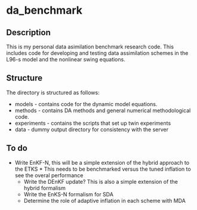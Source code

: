# da_benchmark

## Description
This is my personal data asimilation benchmark research code.  This includes code for developing and testing data assimilation schemes in the L96-s model and the nonlinear swing equations.

## Structure
The directory is structured as follows:
  * models - contains code for the dynamic model equations.
  * methods - contains DA methods and general numerical methodological code. 
  * experiments - contains the scripts that set up twin experiments
  * data - dummy output directory for consistency with the server

## To do
  * Write EnKF-N, this will be a simple extension of the hybrid approach to the ETKS
		* This needs to be benchmarked versus the tuned inflation to see the overal performance
	* Write the DEnKF update? This is also a simple extension of the hybrid formalism
	* Write the EnKS-N formalism for SDA
	* Determine the role of adaptive inflation in each scheme with MDA
